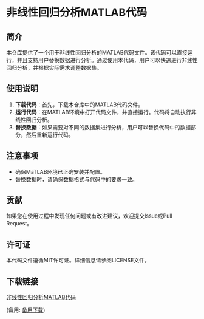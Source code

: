 # 非线性回归分析MATLAB代码

## 简介

本仓库提供了一个用于非线性回归分析的MATLAB代码文件。该代码可以直接运行，并且支持用户替换数据进行分析。通过使用本代码，用户可以快速进行非线性回归分析，并根据实际需求调整数据集。

## 使用说明

1. **下载代码**：首先，下载本仓库中的MATLAB代码文件。
2. **运行代码**：在MATLAB环境中打开代码文件，并直接运行。代码将自动执行非线性回归分析。
3. **替换数据**：如果需要对不同的数据集进行分析，用户可以替换代码中的数据部分，然后重新运行代码。

## 注意事项

- 确保MaTLAB环境已正确安装并配置。
- 替换数据时，请确保数据格式与代码中的要求一致。

## 贡献

如果您在使用过程中发现任何问题或有改进建议，欢迎提交Issue或Pull Request。

## 许可证

本代码文件遵循MIT许可证。详细信息请参阅LICENSE文件。

## 下载链接
[非线性回归分析MATLAB代码](https://pan.quark.cn/s/b1c96dbf926f) 

(备用: [备用下载](https://pan.baidu.com/s/1nqJ8cGT2lZxndqXwE7O9qg?pwd=1234))
